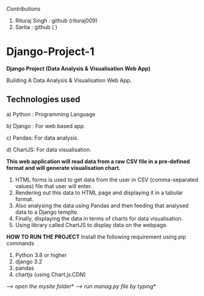 *Contributions*
1) Rituraj Singh : github (rituraj009)
2) Sarita : github ( )

# Django-Project-1
**Django Project (Data Analysis &amp; Visualisation Web App)**

Building A Data Analysis & Visualisation Web App.

## Technologies used

a) Python : Programming Language

b) Django : For web based app.

c) Pandas: For data analysis.

d) ChartJS: For data visualisation.

**This web application will read data from a raw CSV file in a pre-defined format and will generate visualisation chart.**
1) HTML forms is used to get data from the user in CSV (comma-separated values) file that user will enter.
2) Rendering out this data to HTML page and displaying it in a tabular format.
3) Also analysing the data using Pandas and then feeding that analysed data to a Django templte.
4) Finally, displaying the data in terms of charts for data visualisation. 
5) Using library called ChartJS to display data on the webpage.

**HOW TO RUN THE PROJECT**
Install the following requirement using pip commands
1) Python 3.8 or higher
2) django 3.2 
3) pandas
4) chartjs (using Chart.js.CDN)

*--> open the mysite folder**
*--> run manag.py file by typing**





